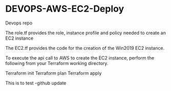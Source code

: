 # DEVOPS-AWS-EC2-Deploy
Devops repo

The role.tf provides the role, instance profile and policy needed to create an EC2 instance

The EC2.tf provides the code for the creation of the Win2019 EC2 instance.

To execute the api call to AWS to create the EC2 instance, perform the following from your Terraform working directory.

Terraform init
Terraform plan
Terraform apply

This is to test -github update

